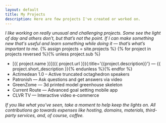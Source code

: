 ```yaml
---
layout: default
title: My Projects
description: Here are few projects I've created or worked on.
---
```


_I like working on really unusual and challenging projects. Some see the light of day and others don’t, but that’s not the point. If I can make something new that's useful and learn something while doing it — that’s what’s important to me._
{% assign projects = site.projects %}
{% for project in projects reversed %}{% unless project.sub %}
 - [{{ project.name }}]({{ project.url }}){:title='{{project.description}}'} — {{ project.short_description }}{% endunless %}{% endfor %}
 - Actimedean 1.0 – Active truncated octaghedron speakers
 - Patronish — Ask questions and get answers via video
 - GreenZome — 3d printed model greenhouse skeleton
 - Current Route — Advanced goal setting mobile app
 - CLVR TV — Interactive video e-commerce

<div id='contribute'>
  <p><i>If you like what you've seen, take a moment to help keep the lights on. All contributions go towards expenses like hosting, domains, materials, third-party services, and, of course, coffee.</i></p>
  <script type='text/javascript' src='https://ko-fi.com/widgets/widget_2.js'></script><script type='text/javascript'>kofiwidget2.init('Support Me on Ko-fi', 'hsla(212, 30%, 70%, 1)', 'P5P121G7T');kofiwidget2.draw();</script>
</div>
